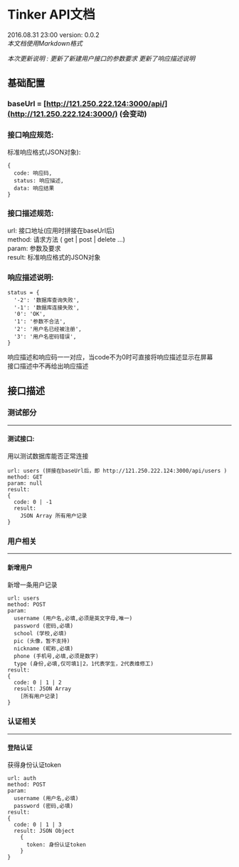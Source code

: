 # Tinker API文档
2016.08.31 23:00  version: 0.0.2  
*本文档使用Markdown格式*

_本次更新说明 :_
_更新了新建用户接口的参数要求_
_更新了响应描述说明_
## 基础配置

### baseUrl = [http://121.250.222.124:3000/api/](http://121.250.222.124:3000/) (会变动) 
### 接口响应规范:
标准响应格式(JSON对象):
```
{  
  code: 响应码,
  status: 响应描述,
  data: 响应结果
}  
```
### 接口描述规范:

url: 接口地址(应用时拼接在baseUrl后)  
method: 请求方法 ( get | post | delete ...)  
param: 参数及要求  
result: 标准响应格式的JSON对象  

### 响应描述说明:
```
status = {
  '-2': '数据库查询失败',
  '-1': '数据库连接失败',
  '0': 'OK',
  '1': '参数不合法',
  '2': '用户名已经被注册',
  '3': '用户名密码错误',
}
```
响应描述和响应码一一对应，当code不为0时可直接将响应描述显示在屏幕  
接口描述中不再给出响应描述


## 接口描述

### 测试部分
---
#### 测试接口:
用以测试数据库能否正常连接
```
url: users (拼接在baseUrl后，即 http://121.250.222.124:3000/api/users )  
method: GET
param: null  
result:   
{
  code: 0 | -1
  result: 
    JSON Array 所有用户记录
}
```

### 用户相关
---

#### 新增用户
新增一条用户记录
```
url: users  
method: POST
param:
  username (用户名,必填,必须是英文字母,唯一)
  password (密码,必填)
  school (学校,必填)
  pic (头像，暂不支持)
  nickname (昵称,必填)
  phone (手机号,必填,必须是数字)
  type (身份,必填,仅可填1|2，1代表学生，2代表维修工)
result:   
{
  code: 0 | 1 | 2
  result: JSON Array 
    [所有用户记录]
}
```

### 认证相关
---

#### 登陆认证
获得身份认证token
```
url: auth  
method: POST
param:
  username (用户名,必填)
  password (密码,必填)
result:   
{
  code: 0 | 1 | 3
  result: JSON Object
    {
      token: 身份认证token
    }
}
```